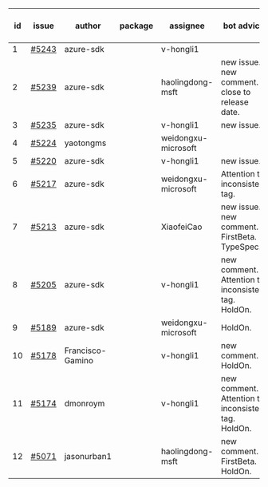 | id | issue | author | package | assignee | bot advice | created date of issue | target release date | date from target |
| ------ | ------ | ------ | ------ | ------ | ------ | ------ | ------ | :-----: |
| 1 | [#5243](https://github.com/Azure/sdk-release-request/issues/5243) | azure-sdk |  | v-hongli1 |  | 06-04 | 06-21 |  |
| 2 | [#5239](https://github.com/Azure/sdk-release-request/issues/5239) | azure-sdk |  | haolingdong-msft | new issue. new comment. close to release date. | 06-04 | 06-07 | 1 |
| 3 | [#5235](https://github.com/Azure/sdk-release-request/issues/5235) | azure-sdk |  | v-hongli1 | new issue. | 06-04 | 06-21 |  |
| 4 | [#5224](https://github.com/Azure/sdk-release-request/issues/5224) | yaotongms |  | weidongxu-microsoft |  | 05-23 |  | 0 |
| 5 | [#5220](https://github.com/Azure/sdk-release-request/issues/5220) | azure-sdk |  | v-hongli1 | new issue. | 05-22 | 06-21 |  |
| 6 | [#5217](https://github.com/Azure/sdk-release-request/issues/5217) | azure-sdk |  | weidongxu-microsoft | Attention to inconsistent tag. | 05-21 | 06-21 |  |
| 7 | [#5213](https://github.com/Azure/sdk-release-request/issues/5213) | azure-sdk |  | XiaofeiCao | new issue. new comment. FirstBeta. TypeSpec. | 05-21 | 06-21 |  |
| 8 | [#5205](https://github.com/Azure/sdk-release-request/issues/5205) | azure-sdk |  | v-hongli1 | new comment. Attention to inconsistent tag. HoldOn. | 05-15 | 06-21 |  |
| 9 | [#5189](https://github.com/Azure/sdk-release-request/issues/5189) | azure-sdk |  | weidongxu-microsoft | HoldOn. | 05-08 | 06-21 |  |
| 10 | [#5178](https://github.com/Azure/sdk-release-request/issues/5178) | Francisco-Gamino |  | v-hongli1 | new comment. HoldOn. | 05-02 | fail to get. |  |
| 11 | [#5174](https://github.com/Azure/sdk-release-request/issues/5174) | dmonroym |  | v-hongli1 | new comment. Attention to inconsistent tag. HoldOn. | 04-30 | 05-24 |  |
| 12 | [#5071](https://github.com/Azure/sdk-release-request/issues/5071) | jasonurban1 |  | haolingdong-msft | new comment. FirstBeta. HoldOn. | 03-22 | 05-24 |  |
